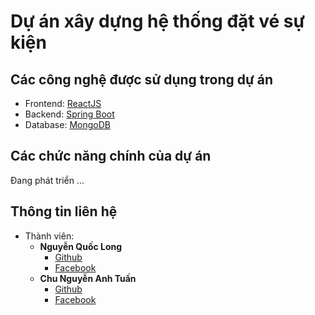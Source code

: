 # Dự án xây dựng hệ thống đặt vé sự kiện
## Các công nghệ được sử dụng trong dự án
 - Frontend: [ReactJS](https://reactjs.org)
 - Backend: [Spring Boot](https://spring.io/projects/spring-boot/)
 - Database: [MongoDB](https://www.mongodb.com) 
## Các chức năng chính của dự án
   Đang phát triển ...
## Thông tin liên hệ
 - Thành viên:
   - **Nguyễn Quốc Long**
     - [Github](https://github.com/longquoc47krb)
     - [Facebook](https://www.facebook.com/long.quoc.0702)
   - **Chu Nguyễn Anh Tuấn**
     - [Github](https://github.com/Sahb9)
     - [Facebook]()
